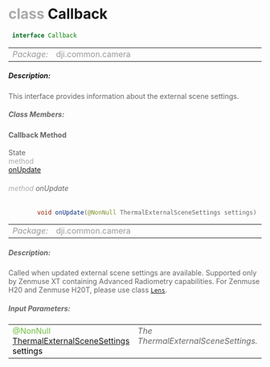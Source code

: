 <div class="article"><h1 ><font color="#AAA">class </font>Callback</h1></div>

~~~java
 interface Callback 
~~~

<html><table class="table-supportedby"><tr valign="top"><td width=15%><font color="#999"><i>Package:</i></td><td width=85%><font color="#999">dji.common.camera</td></tr></table></html>



##### Description:



<font color="#666">This interface provides information about the external scene settings.



##### Class Members:



#### Callback Method

<div class="api-row" id="djicamera_didupdateexternalscenesettings"><div class="api-col left">State</div><div class="api-col middle" style="color:#AAA">method</div><div class="api-col right"><a class="trigger" href="#djicamera_didupdateexternalscenesettings_inline">onUpdate</a></div></div><div class="inline-doc" id="djicamera_didupdateexternalscenesettings_inline"

><div class="article"><h6 ><font color="#AAA">method </font>onUpdate</h6></div>

~~~java
        void onUpdate(@NonNull ThermalExternalSceneSettings settings)
~~~

<html><table class="table-supportedby"><tr valign="top"><td width=15%><font color="#999"><i>Package:</i></td><td width=85%><font color="#999">dji.common.camera</td></tr></table></html>



##### Description:



<font color="#666">Called when updated external scene settings are available. Supported only by Zenmuse XT containing Advanced Radiometry capabilities. For Zenmuse H20 and Zenmuse H20T, please use class <code><a href="/Components/Camera/DJICamera_DJILens.html#djicamera_djilens">Lens</a></code>.



##### Input Parameters:

<html><table class="table-inline-parameters"><tr valign="top"><td><font color="#70BF41">@NonNull <a href="/Components/Camera/DJICamera_DJICameraThermalExternalSceneSettings.html#djicamera_djicamerathermalexternalscenesettings">ThermalExternalSceneSettings</a> <font color="#000">settings</td><td><font color="#666"><i>The ThermalExternalSceneSettings.</i></td></tr></table></html></div>


